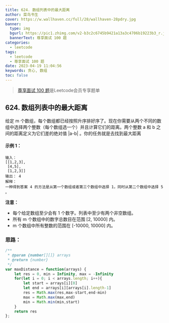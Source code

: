 ```yaml
---
title: 624. 数组列表中的最大距离
author: 菜鸟书生
cover: https://w.wallhaven.cc/full/28/wallhaven-28pdry.jpg
banner:
  type: img
  bgurl: https://pic1.zhimg.com/v2-b3c2c6745b9421a13a3c4706b19223b3_r.jpg
  bannerText: 尊享面试 100 题
categories:
  - leetcode
tags:
  - leetcode
  - 尊享面试 100 题
date: 2023-04-19 11:04:56
keywords: 贪心, 数组
toc: false
---
```

> [尊享面试 100 题](https://dwmorning.github.io/leetcodeVipInterview)是Leetcode会员专享题单

## 624. 数组列表中的最大距离

给定 m 个数组，每个数组都已经按照升序排好序了。现在你需要从两个不同的数组中选择两个整数（每个数组选一个）并且计算它们的距离。两个整数 a 和 b 之间的距离定义为它们差的绝对值 |a-b| 。你的任务就是去找到最大距离

#### **示例 1：**

```
输入： 
[[1,2,3],
 [4,5],
 [1,2,3]]
输出： 4
解释：
一种得到答案 4 的方法是从第一个数组或者第三个数组中选择 1，同时从第二个数组中选择 5 。
```


**注意：**

* 每个给定数组至少会有 1 个数字。列表中至少有两个非空数组。
* 所有 m 个数组中的数字总数目在范围 [2, 10000] 内。
* m 个数组中所有整数的范围在 [-10000, 10000] 内。

### 思路：

```javascript
/**
 * @param {number[][]} arrays
 * @return {number}
 */
var maxDistance = function(arrays) {
    let res = 0, min = Infinity, max = -Infinity
    for(let i = 0; i < arrays.length; i++){
        let start = arrays[i][0]
        let end = arrays[i][arrays[i].length-1]
        res = Math.max(res,max-start,end-min)
        max = Math.max(max,end)
        min = Math.min(min,start)
    }
    return res
};
```
